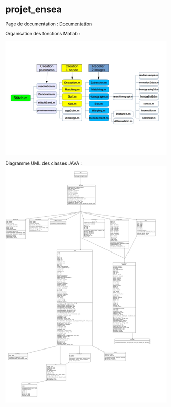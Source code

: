 projet_ensea
============

Page de documentation : [Documentation]

[Documentation]:http://benoitfragit.github.io/projet_ensea/ "Documentation"

Organisation des fonctions Matlab :

![DiagramMatlab](resources/Documentation/docMatlab/schemaMATLAB.jpg)

Diagramme UML des classes JAVA :
![DiagramUML](resources/Documentation/docJava/Diagramme_UML.png)

